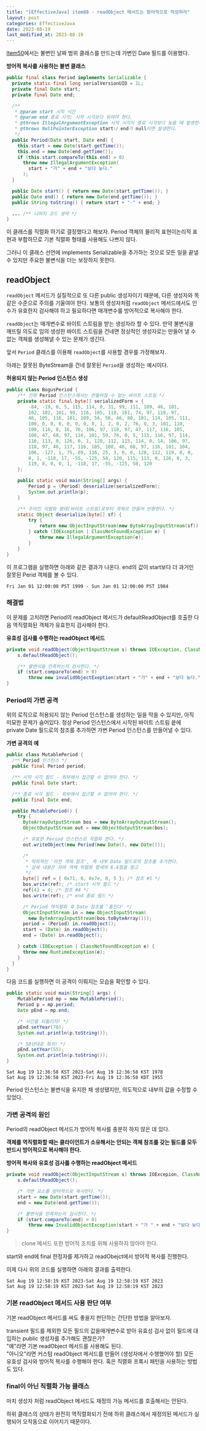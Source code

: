 ```yaml
---
title: "[EffectiveJava] item88 - readObject 메서드는 방어적으로 작성하라"
layout: post
categories: EffectiveJava
date: 2023-08-19
last_modified_at: 2023-08-19
---
```


[Item50](https://dh37789.github.io/effectivejava/item50/)에서는 불변인 날짜 범위 클래스를 만드는데 가변인 Date 필드를 이용했다.

**방어적 복사를 사용하는 불변 클래스**
```java
public final class Period implements Serializable {
  private static final long serialVersionUID = 1L;
  private final Date start;
  private final Date end;

  /**
   * @param start 시작 시간
   * @param end 종료 시각; 시작 시각보다 뒤여야 한다.
   * @throws IllegalArgumentException 시작 시각이 종료 시각보다 늦을 때 발생한다.
   * @throws NullPointerException start나 end가 null이면 발생한다.
   */
  public Period(Date start, Date end) {
    this.start = new Date(start.getTime());
    this.end = new Date(end.getTime());
    if (this.start.compareTo(this.end) > 0)
      throw new IllegalArgumentException(
        start + "가" + end + "보다 늦다."
      );
  }

  public Date start() { return new Date(start.getTime()); }
  public Date end() { return new Date(end.getTime()); }
  public String toString() { return start + "-" + end; }

  ... /** 나머지 코드 생략 */
}
```

이 클래스를 직렬화 하기로 결정했다고 해보자. Period 객체의 물리적 표현이논리적 표현과 부합하므로 기본 직렬화 형태를 사용해도 나쁘지 않다.

그러니 이 클래스 선언에 implements Serializable을 추가하는 것으로 모든 일을 끝낼 수 있지만 주요한 불변식을 더는 보장하지 못한다.


## readObject

`readObject` 메서드가 실질적으로 또 다른 public 생성자이기 때문에, 다른 생성자와 똑같은 수준으로 주의를 기울여야 한다. 보통의 생성자처럼 `readObject` 메서드에서도 인수가 유효한지 검사해야 하고 필요하다면 매개변수를 방어적으로 복사해야 한다.

`readObject`는 매개변수로 바이트 스트림을 받는 생성자라 할 수 있다. 만약 불변식을 깨뜨릴 의도로 임의 생성한 바이트 스트림을 건네면 정상적인 생성자로는 만들어 낼 수 없는 객체를 생성해낼 수 있는 문제가 생긴다.

앞서 `Period` 클래스를 이용해 `readObject`를 사용할 경우를 가정해보자.

아래는 잘못된 ByteStream을 건네 잘못된 `Period`을 생성하는 예시이다.

**허용되지 않는 Period 인스턴스 생성**
```java
public class BogusPeriod {
    /** 진짜 Period 인스턴스에서는 만들어질 수 없는 바이트 스트림 */
    private static final byte[] serializedForm = {
        -84, -19, 0, 5, 115, 114, 0, 31, 99, 111, 109, 46, 101,
        102, 102, 101, 99, 116, 105, 118, 101, 74, 97, 118, 97,
        46, 105, 116, 101, 109, 56, 56, 46, 80, 101, 114, 105, 111,
        100, 0, 0, 0, 0, 0, 0, 0, 1, 2, 0, 2, 76, 0, 3, 101, 110,
        100, 116, 0, 16, 76, 106, 97, 118, 97, 47, 117, 116, 105,
        108, 47, 68, 97, 116, 101, 59, 76, 0, 5, 115, 116, 97, 114,
        116, 113, 0, 126, 0, 1, 120, 112, 115, 114, 0, 14, 106, 97,
        118, 97, 46, 117, 116, 105, 108, 46, 68, 97, 116, 101, 104,
        106, -127, 1, 75, 89, 116, 25, 3, 0, 0, 120, 112, 119, 8, 0,
        0, 1, -118, 17, -55, -125, 58, 120, 115, 113, 0, 126, 0, 3,
        119, 8, 0, 0, 1, -118, 17, -55, -125, 58, 120
    };

    public static void main(String[] args) {
        Period p = (Period) deserialize(serializedForm);
        System.out.println(p);
    }

    /** 주어진 직렬화 형태(바이트 스트림)로부터 객체르 만들어 반환한다. */
    static Object deserialize(byte[] sf) {
        try {
            return new ObjectInputStream(new ByteArrayInputStream(sf)).readObject();
        } catch (IOException | ClassNotFoundException e) {
            throw new IllegalArgumentException(e);
        }
    }
}
```

이 프로그램을 실행하면 아래와 같은 결과가 나온다. end의 값이 start보다 더 과거인 잘못된 Perid 객체를 볼 수 있다.

```shell
Fri Jan 01 12:00:00 PST 1999 - Sun Jan 01 12:00:00 PST 1984
```

### 해결법

이 문제를 고치려면 Period의 readObject 메서드가 defaultReadObject를 호출한 다음 역직렬화된 객체가 유효한지 검사해야 한다.

**유효성 검사를 수행하는 readObject 메서드**
```java
private void readObject(ObjectInputStream s) throws IOException, ClassNotFoundException {
    s.defaultReadObject();

    /** 불변식을 만족하는지 검사한다. */
    if (start.compareTo(end) > 0)
        throw new invalidObjectExeption(start + "가" + end + "보다 늦다.");
}
```


### Period의 가변 공격

위의 로직으로 허용되지 않는 Period 인스턴스를 생성하는 일을 막을 수 있지만, 아직 미묘한 문제가 숨어있다. 정상 Period 인스턴스에서 시작된 바이트 스트림 씉에 private Date 필드로의 참조를 추가하면 가변 Period 인스턴스를 만들어낼 수 있다.

**가변 공격의 예**
```java
public class MutablePeriod {
  /** Period 인스턴스 */
  public final Period period;

  /** 시작 시각 필드 - 외부에서 접근할 수 없어야 한다. */
  public final Date start;

  /** 종료 시각 필드 - 외부에서 접근할 수 없어야 한다. */
  public final Date end;

  public MutablePeriod() {
    try {
      ByteArrayOutputStream bos = new ByteArrayOutputStream();
      ObjectOutputStream out = new ObjectOutputStream(bos);

      /* 유효한 Period 인스턴스르 직렬화 한다. */
      out.writeObject(new Period(new Date(), new Date()));

      /*
       * 악의적인 '이전 객체 참조', 즉 내부 Date 필드로의 참조를 추가한다.
       * 상세 내용은 자바 객체 직렬화 명세의 6.4절을 참고
       */
      byte[] ref = { 0x71, 0, 0x7e, 0, 5 }; /* 참조 #5 */
      bos.write(ref); /* start 시작 필드 */
      ref[4] = 4; /* 참조 #4 */
      bos.write(ref); /* end 종료 필드 */

      /* Period 역직렬화 후 Date 참조를 '훔친다' */
      ObjectInputStream in = new ObjectInputStream(
        new ByteArrayInputStream(bos.toByteArray()));
      period = (Period) in.readObject();
      start = (Date) in.readObject();
      end = (Date) in.readObject();

    } catch (IOException | ClassNotFoundException e) {
      throw new RuntimeException(e);
    }
  }
}
```

다음 코드를 실행하면 이 공격이 이뤄지는 모습을 확인할 수 있다.

```java
public static void main(String[] args) {
    MutablePeriod mp = new MutablePeriod();
    Period p = mp.period;
    Date pEnd = mp.end;

    /* 시간을 되돌리자! */
    pEnd.setYear(78);
    System.out.println(p.toString());

    /* 50년대로 회귀! */
    pEnd.setYear(55);
    System.out.println(p.toString());
}
```

```shell
Sat Aug 19 12:36:58 KST 2023-Sat Aug 19 12:36:58 KST 1978
Sat Aug 19 12:36:58 KST 2023-Fri Aug 19 12:36:58 KDT 1955
```

Period 인스턴스는 불변식을 유지한 채 생성됐지만, 의도적으로 내부의 값을 수정할 수 있었다.


### 가변 공격의 원인

Period의 readObject 메서드가 방어적 복사를 충분히 하지 않은 데 있다.

**객체를 역직렬화할 때는 클라이언트가 소유해서는 안되는 객체 참조를 갖는 필드를 모두 반드시 방어적으로 복사해야 한다.**

**방어적 복사와 유효성 검사를 수행하는 readObject 메서드**
```java
private void readObject(ObjectInputStream s) throws IOExcepion, ClassNotFoundException {
    s.defaultReadObject();

    /* 가변 요소를 방어적으로 복사한다. */
    start = new Date(start.getTime());
    end = new Date(end.getTime());

    /* 불변식을 만족하는지 검사한다. */
    if (start.compareTo(end) > 0)
        throw new InvalidObjectException(start + "가 " + end + "보다 늦다.");
}
```

> clone 메서드 또한 방어적 조치를 위해 사용하지 않아야 한다.

start와 end에 final 한정자를 제거하고 readObejct에서 방어적 복사를 진행한다.

이제 다시 위의 코드를 실행하면 아래의 결과를 출력한다.

```shell
Sat Aug 19 12:58:19 KST 2023-Sat Aug 19 12:58:19 KST 2023
Sat Aug 19 12:58:19 KST 2023-Sat Aug 19 12:58:19 KST 2023
```

### 기본 readObject 메서드 사용 판단 여부

기본 readObject 메서드를 써도 좋을지 판단하는 간단한 방법을 알아보자.

transient 필드를 제외한 모든 필드의 값을매개변수로 받아 유효성 검사 없이 필드에 대입하는 public 생성자를 추가해도 괜찮은가?<br>
"예"라면 기본 readObject 메서드를 사용해도 된다.<br>
"아니오"라면 커스텀 readObject 메서드를 만들어 (생성자에서 수행했어야 할) 모든 유효성 검사와 방어적 복사를 수행해야 한다. 혹은 직렬화 프록시 패턴을 사용하는 방법도 있다.

### final이 아닌 직렬화 가능 클래스

마치 생성자 처럼 readObject 메서드도 재정의 가능 메서드를 호출해서는 안된다.

하위 클래스의 상태가 완전히 역직렬화되기 전에 하위 클래스에서 재정의된 메서드가 실행되어 오작동으로 이어지기 때문이다.
